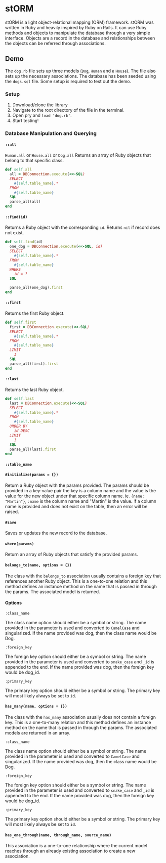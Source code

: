 # stORM

stORM is a light object-relational mapping (ORM) framework.  stORM was written in Ruby and heavily inspired by Ruby on Rails.  It can use Ruby methods and objects to manipulate the database through a very simple interface.  Objects are a record in the database and relationships between the objects can be referred through associations.

## Demo

The `dog.rb` file sets up three models (`Dog`, `Human` and a `House`).  The file also sets up the necessary associations.  The database has been seeded using the `dogs.sql` file.  Some setup is required to test out the demo.

### Setup

1. Download/clone the library
2. Navigate to the root directory of the file in the terminal.
3. Open pry and `load 'dog.rb'`.
4. Start testing!

### Database Manipulation and Querying

#### `::all`

`Human.all` or `House.all` or `Dog.all`
Returns an array of Ruby objects that belong to that specific class.

```ruby
def self.all
  all = DBConnection.execute(<<-SQL)
  SELECT
    #{self.table_name}.*
  FROM
    #{self.table_name}
  SQL
  parse_all(all)
end
```

#### `::find(id)`

Returns a Ruby object with the corresponding `id`.  Returns `nil` if record does not exist.

```ruby
def self.find(id)
  one_dog = DBConnection.execute(<<-SQL, id)
  SELECT
    #{self.table_name}.*
  FROM
    #{self.table_name}
  WHERE
    id = ?
  SQL

  parse_all(one_dog).first
end
```

#### `::first`

Returns the first Ruby object.

```ruby
def self.first
  first = DBConnection.execute(<<-SQL)
  SELECT
    #{self.table_name}.*
  FROM
    #{self.table_name}
  LIMIT
    1
  SQL
  parse_all(first).first
end
```

#### `::last`

Returns the last Ruby object.

```ruby
def self.last
  last = DBConnection.execute(<<-SQL)
  SELECT
    #{self.table_name}.*
  FROM
    #{self.table_name}
  ORDER BY
    id DESC
  LIMIT
    1
  SQL
  parse_all(last).first
end
```

#### `::table_name`



#### `#initialize(params = {})`

Return a Ruby object with the params provided.  The params should be provided in a key-value pair the key is a column name and the value is the value for the new object under that specific column name.  ie. `{name: "Martin"}`, `:name` is the column name and "Martin" is the value.  If a column name is provided and does not exist on the table, then an error will be raised.

#### `#save`

Saves or updates the new record to the database.

#### `where(params)`

Return an array of Ruby objects that satisfy the provided params.

#### `belongs_to(name, options = {})`

The class with the `belongs_to` association usually contains a foreign key that references another Ruby object.  This is a one-to-one relation and this method defines an instance method on the name that is passed in through the params.  The associated model is returned.

#### Options

`:class_name`

The class name option should either be a symbol or string.  The name provided in the parameter is used and converted to `CamelCase` and singularized.  If the name provided was dog, then the class name would be Dog.

`:foreign_key`

The foreign key option should either be a symbol or string.  The name provided in the parameter is used and converted to `snake_case` and `_id` is appended to the end.  If the name provided was dog, then the foreign key would be dog_id.

`:primary_key`

The primary key option should either be a symbol or string.  The primary key will most likely always be set to `id`.

#### `has_many(name, options = {})`

The class with the `has_many` association usually does not contain a foreign key.  This is a one-to-many relation and this method defines an instance method on the name that is passed in through the params.  The associated models are returned in an array.

`:class_name`

The class name option should either be a symbol or string.  The name provided in the parameter is used and converted to `CamelCase` and singularized.  If the name provided was dog, then the class name would be Dog.

`:foreign_key`

The foreign key option should either be a symbol or string.  The name provided in the parameter is used and converted to `snake_case` and `_id` is appended to the end.  If the name provided was dog, then the foreign key would be dog_id.

`:primary_key`

The primary key option should either be a symbol or string.  The primary key will most likely always be set to `id`.

#### `has_one_through(name, through_name, source_name)`

This association is a one-to-one relationship where the current model reaches through an already existing association to create a new association.  
